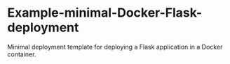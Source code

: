 # Example-minimal-Docker-Flask-deployment
Minimal deployment template for deploying a Flask application in a Docker container. 
